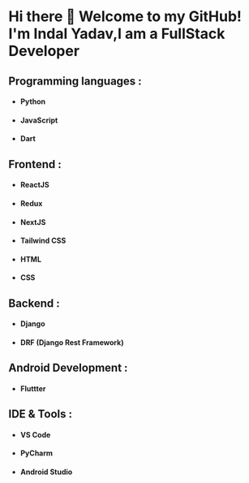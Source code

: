 # Hi there 👋 Welcome to my GitHub! I'm Indal Yadav,I am a FullStack Developer
## Programming languages :
  - #### Python
 - #### JavaScript
 - #### Dart
## Frontend :
 - #### ReactJS
 - #### Redux
 - #### NextJS
 - #### Tailwind CSS
 - #### HTML
 - #### CSS
## Backend :
 - #### Django
 - #### DRF (Django Rest Framework)
## Android Development :
  - #### Fluttter

## IDE & Tools :
 - #### VS Code
 - #### PyCharm
 - #### Android Studio
